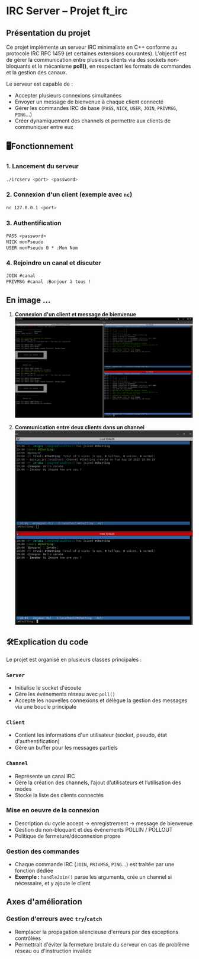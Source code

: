 # IRC Server – Projet ft_irc

## Présentation du projet

Ce projet implémente un serveur IRC minimaliste en C++ conforme au protocole IRC RFC 1459 (et certaines extensions courantes). L'objectif est de gérer la communication entre plusieurs clients via des sockets non-bloquants et le mécanisme **poll()**, en respectant les formats de commandes et la gestion des canaux.

Le serveur est capable de :
- Accepter plusieurs connexions simultanées
- Envoyer un message de bienvenue à chaque client connecté
- Gérer les commandes IRC de base (`PASS`, `NICK`, `USER`, `JOIN`, `PRIVMSG`, `PING`...)
- Créer dynamiquement des channels et permettre aux clients de communiquer entre eux

## 🖥Fonctionnement

### 1. Lancement du serveur

```bash
./ircserv <port> <password>
```

### 2. Connexion d'un client (exemple avec `nc`)

```bash
nc 127.0.0.1 <port>
```

### 3. Authentification

```irc
PASS <password>
NICK monPseudo
USER monPseudo 0 * :Mon Nom
```

### 4. Rejoindre un canal et discuter

```irc
JOIN #canal
PRIVMSG #canal :Bonjour à tous !
```

## En image ...

1. **Connexion d'un client et message de bienvenue**
![Connexion et message de bienvenue](screenshots/Screenshot%20from%202025-08-19%2009-58-18.png)

2. **Communication entre deux clients dans un channel**
![Deux clients communiquant dans un channel](screenshots/Screenshot%20from%202025-08-19%2010-01-14.png)

## 🛠Explication du code

Le projet est organisé en plusieurs classes principales :

### `Server`
- Initialise le socket d'écoute
- Gère les événements réseau avec `poll()`
- Accepte les nouvelles connexions et délègue la gestion des messages via une boucle principale

### `Client`
- Contient les informations d'un utilisateur (socket, pseudo, état d'authentification)
- Gère un buffer pour les messages partiels


### `Channel`
- Représente un canal IRC
- Gère la création des channels, l’ajout d’utilisateurs et l’utilisation des modes
- Stocke la liste des clients connectés


### Mise en oeuvre de la connexion 
- Description du cycle accept → enregistrement → message de bienvenue
- Gestion du non-bloquant et des événements POLLIN / POLLOUT
- Politique de fermeture/déconnexion propre

### Gestion des commandes
- Chaque commande IRC (`JOIN`, `PRIVMSG`, `PING`...) est traitée par une fonction dédiée
- **Exemple :** `handleJoin()` parse les arguments, crée un channel si nécessaire, et y ajoute le client

##  Axes d'amélioration

### Gestion d'erreurs avec `try`/`catch`
- Remplacer la propagation silencieuse d'erreurs par des exceptions contrôlées
- Permettrait d'éviter la fermeture brutale du serveur en cas de problème réseau ou d'instruction invalide
